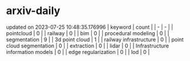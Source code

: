 # arxiv-daily
updated on 2023-07-25 10:48:35.176996
| keyword | count |
| - | - |
| pointcloud | 0 |
| railway | 0 |
| bim | 0 |
| procedural modeling | 0 |
| segmentation | 9 |
| 3d point cloud | 1 |
| railway infrastructure | 0 |
| point cloud segmentation | 0 |
| extraction | 0 |
| lidar | 0 |
| Infrastructure information models | 0 |
| edge regularization | 0 |
| lod | 0 |
